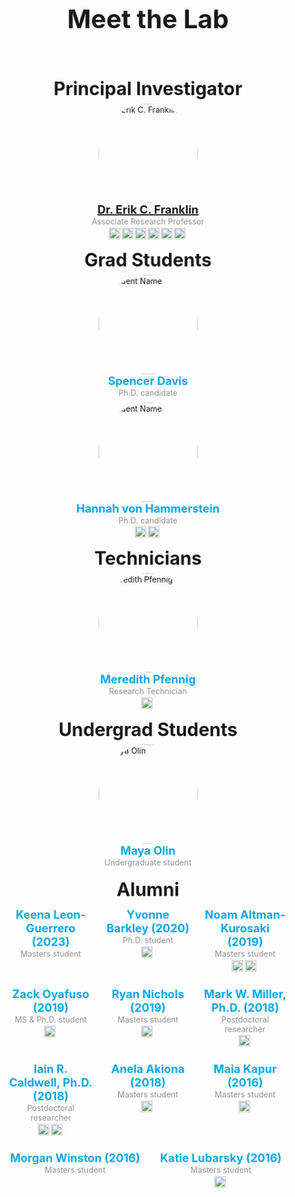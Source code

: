 <!DOCTYPE html>
<html lang="en">
<head>
    <meta charset="UTF-8">
    <meta name="viewport" content="width=device-width, initial-scale=1.0">
    <meta http-equiv="X-UA-Compatible" content="ie=edge">
    <title>Meet the Lab</title>
</head>
<body>
    <header>
        <h1>Meet the Lab</h1>
    </header>
    <main>
        <section id="team">
            <!-- Principal Investigator -->
            <section class="team-group">
                <h2>Principal Investigator</h2>
                <div class="team-member">
                    <img src="/images/erik_franklin.jpeg" alt="Dr. Erik C. Franklin" class="team-photo">
                    <div class="team-info">
                        <h3>
                         <a href="/people/erik-franklin/">Dr. Erik C. Franklin</a>
                        </h3>
                        <p class="role-text">Associate Research Professor</p>
                        <div class="social-links">
                            <a href="mailto:erik.franklin@hawaii.edu" target="_blank"> <!-- Link to email -->
                                <img src="/images/email.png" alt="Email" class="social-icon"> 
                            </a>
                            <a href="https://scholar.google.com/citations?user=aPMTCK8AAAAJ&hl=en" target="_blank">
                                <img src="/images/google-scholar.png" alt="Google-scholar" class="social-icon">
                            </a>
                            <a href="https://orcid.org/0000-0002-8660-3085" target="_blank">
                                <img src="/images/orcid.png" alt="ORCID" class="social-icon">
                            </a>
                            <a href="https://www.researchgate.net/profile/Erik-Franklin" target="_blank">
                                <img src="/images/research-gate.png" alt="RG" class="social-icon">
                            </a>
                            <a href="https://linkedin.com/in/erikcfranklin" target="_blank">
                                <img src="/images/linkedin-icon.png" alt="LinkedIn" class="social-icon">
                            </a>
                            <a href="/files/FranklinEC_cv.pdf" target="_blank">
                                <img src="/images/CV.png" alt="CV" class="social-icon">
                            </a>
                        </div>
                    </div>
                </div>
            </section>
            <!-- Grad Students -->
            <section class="team-group">
                <h2>Grad Students</h2>
                <div class="team-member">
                    <img src="/images/blank.jpeg" alt="Student Name" class="team-photo">
                    <div class="team-info">
                        <h3>Spencer Davis</h3>
                        <p class="role-text">Ph.D. candidate</p>
                    </div>
                </div>
                <div class="team-member">
                    <img src="/images/hannah-hammer.jpg" alt="Student Name" class="team-photo">
                    <div class="team-info">
                        <h3>Hannah von Hammerstein</h3>
                        <p class="role-text">Ph.D. candidate</p>
                        <div class="social-links">
                            <a href="https://scholar.google.com/citations?user=R9dBS5oAAAAJ&hl=en" target="_blank">
                                <img src="/images/google-scholar.png" alt="Google-scholar" class="social-icon">
                            </a>
                            <a href="https://orcid.org/0000-0002-4320-6960" target="_blank">
                                <img src="/images/orcid.png" alt="ORCID" class="social-icon">
                            </a>
                        </div>
                    </div>
                </div>
            </section>
            <!-- Technicians -->
            <section class="team-group">
                <h2>Technicians</h2>
                <div class="team-member">
                    <img src="/images/meredith-pfennig.jpeg" alt="Meredith Pfennig" class="team-photo">
                    <div class="team-info">
                        <h3>Meredith Pfennig</h3>
                        <p class="role-text">Research Technician</p>
                        <div class="social-links">
                            <a href="https://orcid.org/0009-0001-5676-7759" target="_blank">
                                <img src="/images/orcid.png" alt="ORCID" class="social-icon">
                            </a>
                        </div>
                    </div>
                </div>
            </section>
            <!-- Undergrad Students -->
            <section class="team-group">
                <h2>Undergrad Students</h2>
                <div class="team-member">
                    <img src="/images/maya-olin.jpeg" alt="Maya Olin" class="team-photo">
                    <div class="team-info">
                        <h3>Maya Olin</h3>
                        <p class="role-text">Undergraduate student</p>
                    </div>
                </div>
            </section>
            <!-- Alumni -->
            <h2>Alumni</h2>
            <section class="alumni-container">
                <div class="alumni-member">
                    <div class="team-info">
                        <h3>Keena Leon-Guerrero (2023)</h3>
                        <p class="role-text">Masters student</p>
                    </div>
                </div>
                <div class="alumni-member">
                    <div class="team-info">
                        <h3>Yvonne Barkley (2020)</h3>
                        <p class="role-text">Ph.D. student</p>
                        <div class="social-links">
                            <a href="https://scholar.google.com/citations?user=crguAzEAAAAJ&hl=en" target="_blank">
                                <img src="/images/google-scholar.png" alt="Google-scholar" class="social-icon">
                            </a>
                        </div>
                    </div>
                </div>
                <div class="alumni-member">
                    <div class="team-info">
                        <h3>Noam Altman-Kurosaki (2019)</h3>
                        <p class="role-text">Masters student</p>
                        <div class="social-links">
                            <a href="https://scholar.google.com/citations?user=VsQHCFUAAAAJ&hl=en" target="_blank">
                                <img src="/images/google-scholar.png" alt="Google-scholar" class="social-icon">
                            </a>
                            <a href="https://www.researchgate.net/profile/Noam-Altman-Kurosaki" target="_blank">
                                <img src="/images/research-gate.png" alt="RG" class="social-icon">
                            </a>
                        </div>
                    </div>
                </div>
                <div class="alumni-member">
                    <div class="team-info">
                        <h3>Zack Oyafuso (2019)</h3>
                        <p class="role-text">MS & Ph.D. student</p>
                        <div class="social-links"> 
                            <a href="https://www.researchgate.net/profile/Zack-Oyafuso" target="_blank">
                                <img src="/images/research-gate.png" alt="RG" class="social-icon">
                            </a>
                        </div>
                    </div>
                </div>
                <div class="alumni-member">
                    <div class="team-info">
                        <h3>Ryan Nichols (2019)</h3>
                        <p class="role-text">Masters student</p>
                        <div class="social-links"> 
                            <a href="https://www.researchgate.net/profile/Ryan-Nichols-2" target="_blank">
                                <img src="/images/research-gate.png" alt="RG" class="social-icon">
                            </a>
                        </div>
                    </div>
                </div>
                <div class="alumni-member">
                    <div class="team-info">
                        <h3>Mark W. Miller, Ph.D. (2018)</h3>
                        <p class="role-text">Postdoctoral researcher</p>
                        <div class="social-links">
                            <a href="https://www.researchgate.net/profile/Mark-Miller-32" target="_blank">
                                <img src="/images/research-gate.png" alt="RG" class="social-icon">
                            </a>
                        </div>
                    </div>
                </div>
                <div class="alumni-member">
                    <div class="team-info">
                        <h3>Iain R. Caldwell, Ph.D. (2018)</h3>
                        <p class="role-text">Postdoctoral researcher</p>
                        <div class="social-links">
                            <a href="https://orcid.org/0000-0001-8148-8762" target="_blank">
                                <img src="/images/orcid.png" alt="ORCID" class="social-icon">
                            </a>
                            <a href="https://scholar.google.ca/citations?user=ux08bCQAAAAJ&hl=en" target="_blank">
                                <img src="/images/google-scholar.png" alt="Google-scholar" class="social-icon">
                            </a>
                        </div>
                    </div>
                </div>
                <div class="alumni-member">
                    <div class="team-info">
                        <h3>Anela Akiona (2018)</h3>
                        <p class="role-text">Masters student</p>
                        <div class="social-links">
                            <a href="https://www.researchgate.net/profile/Anela-Akiona" target="_blank">
                                <img src="/images/research-gate.png" alt="RG" class="social-icon">
                            </a>
                        </div>
                    </div>
                </div>
                <div class="alumni-member">
                    <div class="team-info">
                        <h3>Maia Kapur (2016)</h3>
                        <p class="role-text">Masters student</p>
                        <div class="social-links">
                            <a href="https://www.researchgate.net/profile/Maia-Kapur" target="_blank">
                                <img src="/images/research-gate.png" alt="RG" class="social-icon">
                            </a>
                        </div>
                    </div>
                </div>
                <div class="alumni-member">
                    <div class="team-info">
                        <h3>Morgan Winston (2016)</h3>
                        <p class="role-text">Masters student</p>
                    </div>
                </div>
                <div class="alumni-member">
                    <div class="team-info">
                        <h3>Katie Lubarsky (2016)</h3>
                        <p class="role-text">Masters student</p>
                        <div class="social-links">
                            <a href="https://scholar.google.com/citations?user=PfuXlA4AAAAJ&hl=en" target="_blank">
                                <img src="/images/google-scholar.png" alt="Google-scholar" class="social-icon">
                            </a>
                        </div>
                    </div>
                </div>
            </section>
            <!-- Add more sections for Admin, Visitors, Alumni as needed -->
        </section>
    </main>
    <style>
        #team {
            max-width: 1200px;
            margin: 0 auto;
            padding: 5px;
        }
        .team-group {
            margin-bottom: 5px;
        }
        h1 {
            text-align: center;
            font-size: 45px;
            margin-bottom: 10px;
        }
        h2 {
            text-align: center;
            font-size: 32px;
            margin-bottom: 5px;
            margin-top: 15px
        }
        h3 {
            text-align: center;
            font-size: 20px;
            margin-top: 0px;
            margin-bottom: 1px;
            color: #00a9e6;
        }
        .role-text {
            font-size: 14px; /* Change this value to your desired size */
            margin-top: 1px;
            margin-bottom: 2px;
            color: #919191;
            line-height: 1.2;
        }
        .team-member {
            display: flex;
            flex-direction: column;
            align-items: center;
            background-color: #f9f9f900;
            padding: 2px;
            margin-bottom: 2px;
            border-radius: 2px;
        }
        .team-photo {
            width: 175px;
            height: 175px;
            border-radius: 50%;
            margin-bottom: 0px;
            object-fit: cover;
            padding: 0px;
        }
        .team-info {
            text-align: center;
            padding: 0px;
            margin-bottom: 0px;
        }
        .social-links  {
            display: flex;
            align-items: center;
            justify-content: center;
            margin-top: 2px;
            margin-bottom: 0px;
            padding: 0px;
        }
        .social-links a {
            margin-right: 3px;
            padding: 0px;
        }
        .social-icon {
            width: 20px;
            height: 20px;
            margin: 0px;
            vertical-align: middle;
            padding: 0px;
        }
        .social-links a:hover {
            text-decoration: underline;
        }
        .alumni-container {
         display: flex;
         flex-wrap: wrap; /* Ensures alumni wrap to a new line if needed */
         justify-content: space-around; /* Adds space between the alumni members */
         gap: 20px; /* Optional: Adds some space between each alumni profile */
        }
        .alumni-member {
         margin-top: 8px;
         flex: 1 1 30%; /* Makes each alumni profile take up 30% of the width */
         text-align: center;
         max-width: 300px; /* Optional: Limits the max width for each profile */
        }
    </style>
</body>
</html>